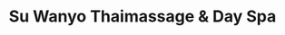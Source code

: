 ---
title: "Su Wanyo Thaimassage & Day Spa"
url: /luebeck/su-wanyo-thaimassage-und-day-spa/
shop: Massage
---